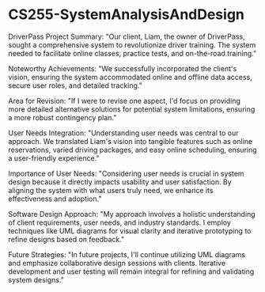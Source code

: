 # CS255-SystemAnalysisAndDesign
DriverPass Project Summary:
"Our client, Liam, the owner of DriverPass, sought a comprehensive system to revolutionize driver training. The system needed to facilitate online classes, practice tests, and on-the-road training."

Noteworthy Achievements:
"We successfully incorporated the client's vision, ensuring the system accommodated online and offline data access, secure user roles, and detailed tracking."

Area for Revision:
"If I were to revise one aspect, I'd focus on providing more detailed alternative solutions for potential system limitations, ensuring a more robust contingency plan."

User Needs Integration:
"Understanding user needs was central to our approach. We translated Liam's vision into tangible features such as online reservations, varied driving packages, and easy online scheduling, ensuring a user-friendly experience."

Importance of User Needs:
"Considering user needs is crucial in system design because it directly impacts usability and user satisfaction. By aligning the system with what users truly need, we enhance its effectiveness and adoption."

Software Design Approach:
"My approach involves a holistic understanding of client requirements, user needs, and industry standards. I employ techniques like UML diagrams for visual clarity and iterative prototyping to refine designs based on feedback."

Future Strategies:
"In future projects, I'll continue utilizing UML diagrams and emphasize collaborative design sessions with clients. Iterative development and user testing will remain integral for refining and validating system designs."
